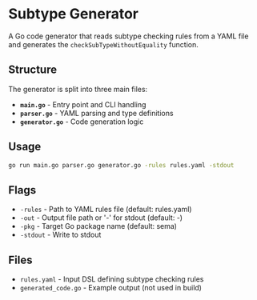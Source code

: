 # Subtype Generator

A Go code generator that reads subtype checking rules from a YAML file and generates the `checkSubTypeWithoutEquality` function.

## Structure

The generator is split into three main files:

- **`main.go`** - Entry point and CLI handling
- **`parser.go`** - YAML parsing and type definitions
- **`generator.go`** - Code generation logic

## Usage

```bash
go run main.go parser.go generator.go -rules rules.yaml -stdout
```

## Flags

- `-rules` - Path to YAML rules file (default: rules.yaml)
- `-out` - Output file path or '-' for stdout (default: -)
- `-pkg` - Target Go package name (default: sema)
- `-stdout` - Write to stdout

## Files

- `rules.yaml` - Input DSL defining subtype checking rules
- `generated_code.go` - Example output (not used in build)